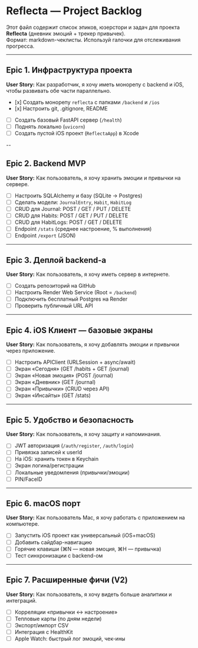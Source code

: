 # Reflecta — Project Backlog

Этот файл содержит список эпиков, юзерстори и задач для проекта **Reflecta** (дневник эмоций + трекер привычек).  
Формат: markdown-чеклисты. Используй галочки для отслеживания прогресса.

---

## Epic 1. Инфраструктура проекта
**User Story:** Как разработчик, я хочу иметь монорепу с backend и iOS, чтобы развивать обе части параллельно.

- [х] Создать монорепу `reflecta` с папками `/backend` и `/ios`
- [х] Настроить git, .gitignore, README
- [ ] Создать базовый FastAPI сервер (`/health`)
- [ ] Поднять локально (`uvicorn`)
- [ ] Создать пустой iOS проект (`ReflectaApp`) в Xcode

--

## Epic 2. Backend MVP
**User Story:** Как пользователь, я хочу хранить эмоции и привычки на сервере.

- [ ] Настроить SQLAlchemy и базу (SQLite → Postgres)
- [ ] Сделать модели: `JournalEntry`, `Habit`, `HabitLog`
- [ ] CRUD для Journal: POST / GET / PUT / DELETE
- [ ] CRUD для Habits: POST / GET / PUT / DELETE
- [ ] CRUD для HabitLogs: POST / GET / DELETE
- [ ] Endpoint `/stats` (среднее настроение, % выполнения)
- [ ] Endpoint `/export` (JSON)

---

## Epic 3. Деплой backend-а
**User Story:** Как пользователь, я хочу иметь сервер в интернете.

- [ ] Создать репозиторий на GitHub
- [ ] Настроить Render Web Service (Root = `/backend`)
- [ ] Подключить бесплатный Postgres на Render
- [ ] Проверить публичный URL API

---

## Epic 4. iOS Клиент — базовые экраны
**User Story:** Как пользователь, я хочу добавлять эмоции и привычки через приложение.

- [ ] Настроить APIClient (URLSession + async/await)
- [ ] Экран «Сегодня» (GET /habits + GET /journal)
- [ ] Экран «Новая эмоция» (POST /journal)
- [ ] Экран «Дневник» (GET /journal)
- [ ] Экран «Привычки» (CRUD через API)
- [ ] Экран «Инсайты» (GET /stats)

---

## Epic 5. Удобство и безопасность
**User Story:** Как пользователь, я хочу защиту и напоминания.

- [ ] JWT авторизация (`/auth/register`, `/auth/login`)
- [ ] Привязка записей к userId
- [ ] На iOS: хранить токен в Keychain
- [ ] Экран логина/регистрации
- [ ] Локальные уведомления (привычки/эмоции)
- [ ] PIN/FaceID

---

## Epic 6. macOS порт
**User Story:** Как пользователь Mac, я хочу работать с приложением на компьютере.

- [ ] Запустить iOS проект как универсальный (iOS+macOS)
- [ ] Добавить сайдбар-навигацию
- [ ] Горячие клавиши (⌘N — новая эмоция, ⌘H — привычка)
- [ ] Тест синхронизации с backend-ом

---

## Epic 7. Расширенные фичи (V2)
**User Story:** Как пользователь, я хочу видеть больше аналитики и интеграций.

- [ ] Корреляции «привычки ↔ настроение»
- [ ] Тепловые карты (по дням недели)
- [ ] Экспорт/импорт CSV
- [ ] Интеграция с HealthKit
- [ ] Apple Watch: быстрый лог эмоций, чек-ины
